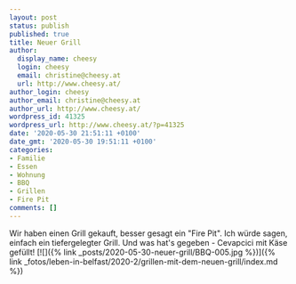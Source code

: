 ```yaml
---
layout: post
status: publish
published: true
title: Neuer Grill
author:
  display_name: cheesy
  login: cheesy
  email: christine@cheesy.at
  url: http://www.cheesy.at/
author_login: cheesy
author_email: christine@cheesy.at
author_url: http://www.cheesy.at/
wordpress_id: 41325
wordpress_url: http://www.cheesy.at/?p=41325
date: '2020-05-30 21:51:11 +0100'
date_gmt: '2020-05-30 19:51:11 +0100'
categories:
- Familie
- Essen
- Wohnung
- BBQ
- Grillen
- Fire Pit
comments: []
---
```

Wir haben einen Grill gekauft, besser gesagt ein "Fire Pit". Ich würde sagen, einfach ein tiefergelegter Grill.
Und was hat's gegeben - Cevapcici mit Käse gefüllt!
[![]({% link _posts/2020-05-30-neuer-grill/BBQ-005.jpg %})]({% link _fotos/leben-in-belfast/2020-2/grillen-mit-dem-neuen-grill/index.md %})
